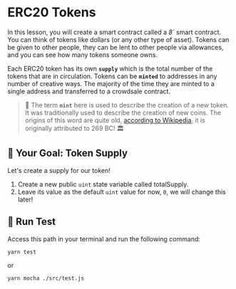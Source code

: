 # ERC20 Tokens

In this lesson, you will create a smart contract called a *8`* smart contract. You can think of tokens like dollars (or any other type of asset). Tokens can be given to other people, they can be lent to other people via allowances, and you can see how many tokens someone owns.

Each ERC20 token has its own **`supply`** which is the total number of the tokens that are in circulation. Tokens can be **`minted`** to addresses in any number of creative ways. The majority of the time they are minted to a single address and transferred to a crowdsale contract.

> 📖 The term **`mint`** here is used to describe the creation of a new token. It was traditionally used to describe the creation of new coins. The origins of this word are quite old, [according to Wikipedia](https://en.wikipedia.org/wiki/Mint_(facility)), it is originally attributed to 269 BC! 🏛️

## 🏁 Your Goal: Token Supply

Let's create a supply for our token!

1. Create a new public `uint` state variable called totalSupply.
2. Leave its value as the default `uint` value for now, `0`, we will change this later!

## 🧪 Run Test

Access this path in your terminal and run the following command:

```bash
yarn test
```

or

```bash
yarn mocha ./src/test.js
```

